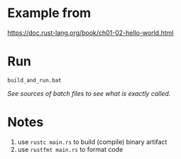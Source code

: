 # Example from
https://doc.rust-lang.org/book/ch01-02-hello-world.html

# Run
```
build_and_run.bat
```
*See sources of batch files to see what is exactly called.*

# Notes
1. use `rustc main.rs` to build (compile) binary artifact
1. use `rustfmt main.rs` to format code
